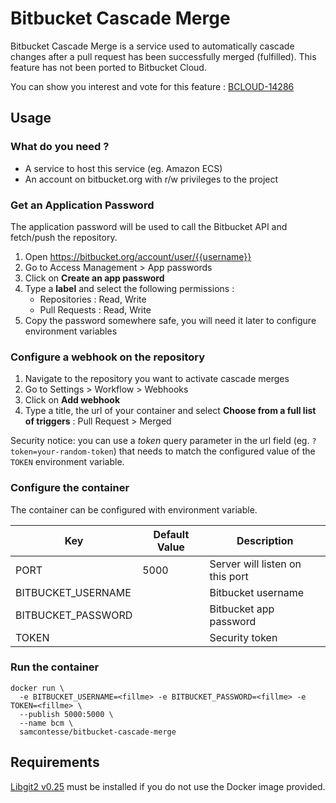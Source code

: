 # Bitbucket Cascade Merge

Bitbucket Cascade Merge is a service used to automatically cascade changes
after a pull request has been successfully merged (fulfilled). This feature
has not been ported to Bitbucket Cloud.

You can show you interest and vote for this feature :
[BCLOUD-14286](https://jira.atlassian.com/browse/BCLOUD-14286)

## Usage

### What do you need ?

* A service to host this service (eg. Amazon ECS)
* An account on bitbucket.org with r/w privileges to the project

### Get an Application Password

The application password will be used to call the Bitbucket API and fetch/push
the repository.

1. Open https://bitbucket.org/account/user/{{username}}
2. Go to Access Management > App passwords
3. Click on **Create an app password**
4. Type a **label** and select the following permissions :
   * Repositories : Read, Write
   * Pull Requests : Read, Write
5. Copy the password somewhere safe, you will need it later to configure
   environment variables

### Configure a webhook on the repository

1. Navigate to the repository you want to activate cascade merges
2. Go to Settings > Workflow > Webhooks
3. Click on **Add webhook**
4. Type a title, the url of your container and select
   **Choose from a full list of triggers** : Pull Request > Merged

Security notice: you can use a *token* query parameter in the url field
(eg. `?token=your-random-token`) that needs to match the configured value
of the `TOKEN` environment variable.

### Configure the container

The container can be configured with environment variable.

Key | Default Value | Description
--- | --- | ---
PORT | 5000 | Server will listen on this port
BITBUCKET_USERNAME | | Bitbucket username
BITBUCKET_PASSWORD | | Bitbucket app password
TOKEN | | Security token

### Run the container

```
docker run \
  -e BITBUCKET_USERNAME=<fillme> -e BITBUCKET_PASSWORD=<fillme> -e TOKEN=<fillme> \
  --publish 5000:5000 \
  --name bcm \
  samcontesse/bitbucket-cascade-merge
```

## Requirements

[Libgit2 v0.25](https://github.com/libgit2/libgit2/archive/v0.25.0.tar.gz)
must be installed if you do not use the Docker image provided.

